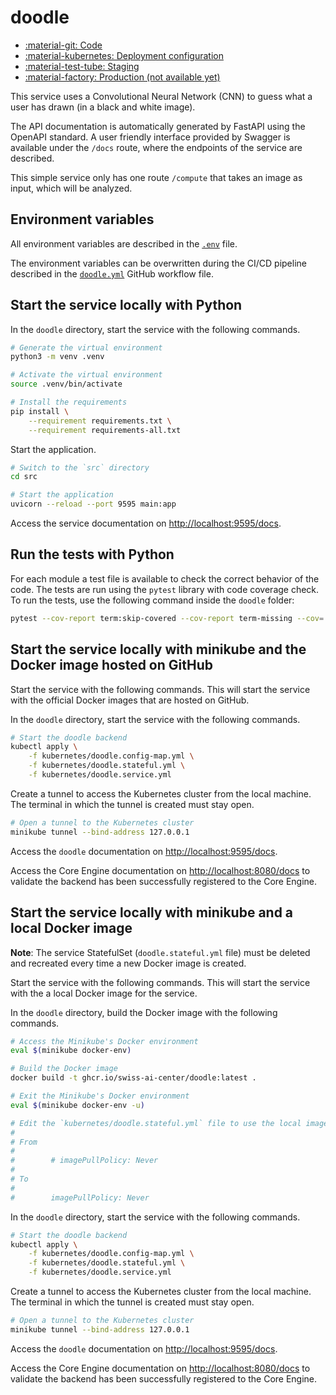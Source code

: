 # doodle

- [:material-git: Code](https://github.com/swiss-ai-center/ae-ano-detection-service)
- [:material-kubernetes: Deployment configuration](https://github.com/swiss-ai-center/ae-ano-detection-service/tree/main/model-serving/kubernetes)
- [:material-test-tube: Staging](https://ae-ano-detection-swiss-ai-center.kube.isc.heia-fr.ch/docs)
- [:material-factory: Production (not available yet)](https://ae-ano-detection.swiss-ai-center.ch/docs)

This service uses a Convolutional Neural Network (CNN) to guess what a user has
drawn (in a black and white image).

The API documentation is automatically generated by FastAPI using the OpenAPI
standard. A user friendly interface provided by Swagger is available under the
`/docs` route, where the endpoints of the service are described.

This simple service only has one route `/compute` that takes an image as input,
which will be analyzed.

## Environment variables

All environment variables are described in the
[`.env`](https://github.com/swiss-ai-center/doodle/blob/main/.venv) file.

The environment variables can be overwritten during the CI/CD pipeline described
in the
[`doodle.yml`](https://github.com/swiss-ai-center/doodle/blob/main/.github/workflows/doodle.yml)
GitHub workflow file.

## Start the service locally with Python

In the `doodle` directory, start the service with the following commands.

```sh
# Generate the virtual environment
python3 -m venv .venv

# Activate the virtual environment
source .venv/bin/activate

# Install the requirements
pip install \
    --requirement requirements.txt \
    --requirement requirements-all.txt
```

Start the application.

```sh
# Switch to the `src` directory
cd src

# Start the application
uvicorn --reload --port 9595 main:app
```

Access the service documentation on <http://localhost:9595/docs>.

## Run the tests with Python

For each module a test file is available to check the correct behavior of the
code. The tests are run using the `pytest` library with code coverage check. To
run the tests, use the following command inside the `doodle` folder:

```sh
pytest --cov-report term:skip-covered --cov-report term-missing --cov=. -s --cov-config=.coveragerc
```

## Start the service locally with minikube and the Docker image hosted on GitHub

Start the service with the following commands. This will start the service with
the official Docker images that are hosted on GitHub.

In the `doodle` directory, start the service with the following commands.

```sh
# Start the doodle backend
kubectl apply \
    -f kubernetes/doodle.config-map.yml \
    -f kubernetes/doodle.stateful.yml \
    -f kubernetes/doodle.service.yml
```

Create a tunnel to access the Kubernetes cluster from the local machine. The
terminal in which the tunnel is created must stay open.

```sh
# Open a tunnel to the Kubernetes cluster
minikube tunnel --bind-address 127.0.0.1
```

Access the `doodle` documentation on <http://localhost:9595/docs>.

Access the Core Engine documentation on <http://localhost:8080/docs> to validate
the backend has been successfully registered to the Core Engine.

## Start the service locally with minikube and a local Docker image

**Note**: The service StatefulSet (`doodle.stateful.yml` file) must be deleted
and recreated every time a new Docker image is created.

Start the service with the following commands. This will start the service with
the a local Docker image for the service.

In the `doodle` directory, build the Docker image with the following commands.

```sh
# Access the Minikube's Docker environment
eval $(minikube docker-env)

# Build the Docker image
docker build -t ghcr.io/swiss-ai-center/doodle:latest .

# Exit the Minikube's Docker environment
eval $(minikube docker-env -u)

# Edit the `kubernetes/doodle.stateful.yml` file to use the local image by uncommented the line `imagePullPolicy`
#
# From
#
#        # imagePullPolicy: Never
#
# To
#
#        imagePullPolicy: Never
```

In the `doodle` directory, start the service with the following commands.

```sh
# Start the doodle backend
kubectl apply \
    -f kubernetes/doodle.config-map.yml \
    -f kubernetes/doodle.stateful.yml \
    -f kubernetes/doodle.service.yml
```

Create a tunnel to access the Kubernetes cluster from the local machine. The
terminal in which the tunnel is created must stay open.

```sh
# Open a tunnel to the Kubernetes cluster
minikube tunnel --bind-address 127.0.0.1
```

Access the `doodle` documentation on <http://localhost:9595/docs>.

Access the Core Engine documentation on <http://localhost:8080/docs> to validate
the backend has been successfully registered to the Core Engine.
